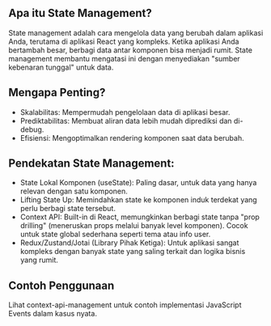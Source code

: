 ## Apa itu State Management?

State management adalah cara mengelola data yang berubah dalam aplikasi Anda, terutama di aplikasi React yang kompleks. Ketika aplikasi Anda bertambah besar, berbagi data antar komponen bisa menjadi rumit. State management membantu mengatasi ini dengan menyediakan "sumber kebenaran tunggal" untuk data.

## Mengapa Penting?

- Skalabilitas: Mempermudah pengelolaan data di aplikasi besar.
- Prediktabilitas: Membuat aliran data lebih mudah diprediksi dan di-debug.
- Efisiensi: Mengoptimalkan rendering komponen saat data berubah.

## Pendekatan State Management:

- State Lokal Komponen (useState): Paling dasar, untuk data yang hanya relevan dengan satu komponen.
- Lifting State Up: Memindahkan state ke komponen induk terdekat yang perlu berbagi state tersebut.
- Context API: Built-in di React, memungkinkan berbagi state tanpa "prop drilling" (meneruskan props melalui   banyak level komponen). Cocok untuk state global sederhana seperti tema atau info user.
- Redux/Zustand/Jotai (Library Pihak Ketiga): Untuk aplikasi sangat kompleks dengan banyak state yang saling terkait dan logika bisnis yang rumit.

## Contoh Penggunaan

Lihat context-api-management untuk contoh implementasi JavaScript Events dalam kasus nyata.